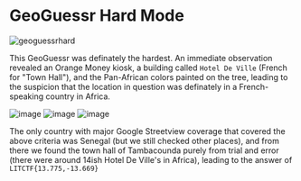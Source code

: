 # GeoGuessr Hard Mode

![geoguessrhard](https://user-images.githubusercontent.com/64376702/180919600-d6009313-0bb1-4d4d-9ed2-70dbc775510c.png)

This GeoGuessr was definately the hardest. An immediate observation revealed an Orange Money kiosk, a building called `Hotel De Ville` (French for "Town Hall"), and the Pan-African colors painted on the tree, leading to the suspicion that the location in question was definately in a French-speaking country in Africa.

![image](https://user-images.githubusercontent.com/64376702/180920162-a5a1d00a-728b-41f1-80ad-0da88a7fb74e.png)
![image](https://user-images.githubusercontent.com/64376702/180920182-79362d15-1373-42e6-93cc-f700d7e33036.png)
![image](https://user-images.githubusercontent.com/64376702/180920192-5a02469f-1da1-4a9e-afde-91d7a892d777.png)

The only country with major Google Streetview coverage that covered the above criteria was Senegal (but we still checked other places), and from there we found the town hall of Tambacounda purely from trial and error (there were around 14ish Hotel De Ville's in Africa), leading to the answer of `LITCTF{13.775,-13.669}`
